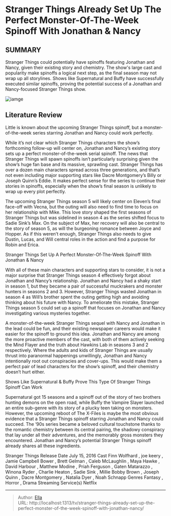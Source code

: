 # Stranger Things Already Set Up The Perfect Monster-Of-The-Week Spinoff With Jonathan &amp; Nancy


## SUMMARY 



  Stranger Things could potentially have spinoffs featuring Jonathan and Nancy, given their existing story and chemistry.   The show&#39;s large cast and popularity make spinoffs a logical next step, as the final season may not wrap up all storylines.   Shows like Supernatural and Buffy have successfully executed similar spinoffs, proving the potential success of a Jonathan and Nancy-focused Stranger Things show.  

![iamge](https://static1.srcdn.com/wordpress/wp-content/uploads/2024/01/jonathan-and-nancy-smiling-in-an-elevator-in-stranger-things-season-3.jpg)

## Literature Review
Little is known about the upcoming Stranger Things spinoff, but a monster-of-the-week series starring Jonathan and Nancy could work perfectly.




While it’s not clear which Stranger Things characters the show’s forthcoming follow-up will center on, Jonathan and Nancy’s existing story sets up a perfect monster-of-the-week serial spinoff. The news that Stranger Things will spawn spinoffs isn’t particularly surprising given the show’s huge fan base and its massive, sprawling cast. Stranger Things has over a dozen main characters spread across three generations, and that’s not even including major supporting stars like Dacre Montgomery’s Billy or Joseph Quinn’s Eddie. It makes perfect sense for the series to continue their stories in spinoffs, especially when the show’s final season is unlikely to wrap up every plot perfectly.




The upcoming Stranger Things season 5 will likely center on Eleven’s final face-off with Vecna, but the outing will also need to find time to focus on her relationship with Mike. This love story shaped the first seasons of Stranger Things but was sidelined in season 4 as the series shifted focus to Sadie Sink’s Max. On the subject of Max, her recovery will also be central to the story of season 5, as will the burgeoning romance between Joyce and Hopper. As if this weren’t enough, Stranger Things also needs to give Dustin, Lucas, and Will central roles in the action and find a purpose for Robin and Erica.


 Stranger Things Set Up A Perfect Monster-Of-The-Week Spinoff With Jonathan &amp; Nancy 
          

With all of these main characters and supporting stars to consider, it is not a major surprise that Stranger Things season 4 effectively forgot about Jonathan and Nancy’s relationship. Jonathan and Nancy had a shaky start in season 1, but they became a pair of successful muckrakers and monster hunters in seasons 2 and 3. However, Stranger Things wasted Jonathan in season 4 as Will’s brother spent the outing getting high and avoiding thinking about his future with Nancy. To ameliorate this mistake, Stranger Things season 5 could set up a spinoff that focuses on Jonathan and Nancy investigating various mysteries together.




A monster-of-the-week Stranger Things sequel with Nancy and Jonathan in the lead could be fun, and their existing newspaper careers would make it easier for the spinoff to ground this idea. Jonathan and Nancy are among the more proactive members of the cast, with both of them actively seeking the Mind Flayer and the truth about Hawkins Lab in seasons 3 and 2 respectively. Where the adults and kids of Stranger Things are usually thrust into paranormal happenings unwillingly, Jonathan and Nancy intentionally root out conspiracies and cover-ups. This would make them a perfect pair of lead characters for the show’s spinoff, and their chemistry doesn’t hurt either.



 Shows Like Supernatural &amp; Buffy Prove This Type Of Stranger Things Spinoff Can Work 
          

Supernatural got 15 seasons and a spinoff out of the story of two brothers hunting demons on the open road, while Buffy the Vampire Slayer launched an entire sub-genre with its story of a plucky teen taking on monsters. However, the upcoming reboot of The X-Files is maybe the most obvious evidence that a Stranger Things spinoff starring Jonathan and Nancy could succeed. The ‘90s series became a beloved cultural touchstone thanks to the romantic chemistry between its central pairing, the shadowy conspiracy that lay under all their adventures, and the memorably gross monsters they encountered. Jonathan and Nancy’s potential Stranger Things spinoff already shares all these ingredients.




  Stranger Things   Release Date   July 15, 2016    Cast   Finn Wolfhard , joe keery , Jamie Campbell Bower , Brett Gelman , Caleb McLaughlin , Maya Hawke , David Harbour , Matthew Modine , Priah Ferguson , Gaten Matarazzo , Winona Ryder , Charlie Heaton , Sadie Sink , Millie Bobby Brown , Joseph Quinn , Dacre Montgomery , Natalia Dyer , Noah Schnapp    Genres   Fantasy , Horror , Drama    Streaming Service(s)   Netflix       


---

> Author: [Ella](https://instagram.hk.cn/)  
> URL: http://localhost:1313/tv/stranger-things-already-set-up-the-perfect-monster-of-the-week-spinoff-with-jonathan-nancy/  

